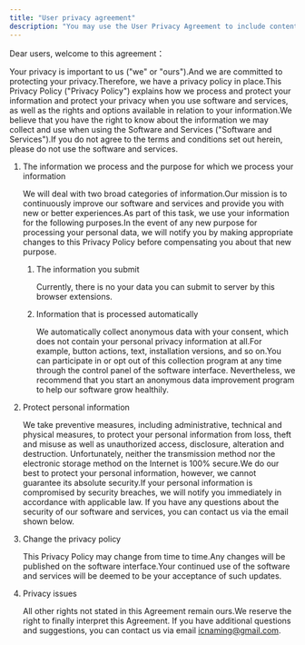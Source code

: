 ```yaml
---
title: "User privacy agreement"
description: "You may use the User Privacy Agreement to include content and agreements on user data in the software"
---
```


Dear users, welcome to this agreement：

Your privacy is important to us ("we" or "ours").And we are committed to protecting your privacy.Therefore, we have a
privacy policy in place.This Privacy Policy ("Privacy Policy") explains how we process and protect your information and
protect your privacy when you use software and services, as well as the rights and options available in relation to your
information.We believe that you have the right to know about the information we may collect and use when using the
Software and Services ("Software and Services").If you do not agree to the terms and conditions set out herein, please
do not use the software and services.

1. The information we process and the purpose for which we process your information

   We will deal with two broad categories of information.Our mission is to continuously improve our software and
   services and provide you with new or better experiences.As part of this task, we use your information for the
   following purposes.In the event of any new purpose for processing your personal data, we will notify you by making
   appropriate changes to this Privacy Policy before compensating you about that new purpose.

    1. The information you submit

       Currently, there is no your data you can submit to server by this browser extensions.

    1. Information that is processed automatically

       We automatically collect anonymous data with your consent, which does not contain your personal privacy
       information at all.For example, button actions, text, installation versions, and so on.You can participate in or
       opt out of this collection program at any time through the control panel of the software interface. Nevertheless,
       we recommend that you start an anonymous data improvement program to help our software grow healthily.

2. Protect personal information

   We take preventive measures, including administrative, technical and physical measures, to protect your personal
   information from loss, theft and misuse as well as unauthorized access, disclosure, alteration and destruction.
   Unfortunately, neither the transmission method nor the electronic storage method on the Internet is 100% secure.We do
   our best to protect your personal information, however, we cannot guarantee its absolute security.If your personal
   information is compromised by security breaches, we will notify you immediately in accordance with applicable law. If
   you have any questions about the security of our software and services, you can contact us via the email shown below.

3. Change the privacy policy

   This Privacy Policy may change from time to time.Any changes will be published on the software interface.Your
   continued use of the software and services will be deemed to be your acceptance of such updates.

4. Privacy issues

   All other rights not stated in this Agreement remain ours.We reserve the right to finally interpret this Agreement.
   If you have additional questions and suggestions, you can contact us via email icnaming@gmail.com.

